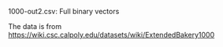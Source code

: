 1000-out2.csv: Full binary vectors

The data is from https://wiki.csc.calpoly.edu/datasets/wiki/ExtendedBakery1000
